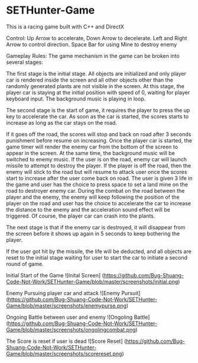 # SETHunter-Game
This is a racing game built with C++ and DirectX 

Control: Up Arrow to accelerate, Down Arrow to decelerate. Left and Right Arrow to control direction.  Space Bar for using Mine to destroy enemy


Gameplay Rules:
The game mechanism in the game can be broken into several stages:

The first stage is the initial stage. All objects are initialized and only player car is rendered inside the screen and all other objects other than the randomly generated plants are not visible in the screen. At this stage, the player car is staying at the initial position with speed of 0, waiting for player keyboard input. The background music is playing in loop.

The second stage is the start of game, it requires the player to press the up key to accelerate the car. As soon as the car is started, the scores starts to increase as long as the car stays on the road.

If it goes off the road, the scores will stop and back on road after 3 seconds punishment before resume on increasing.
Once the player car is started, the game timer will render the enemy car from the bottom of the screen to appear in the screen. At the same time, the background music will be switched to enemy music. If the user is on the road, enemy car will launch missile to attempt to destroy the player. If the player is off the road, then the enemy will stick to the road but will resume to attack user once the scores start to increase after the user come back on road. The user is given 3 life in the game and user has the choice to press space to set a land mine on the road to destroyer enemy car. During the combat on the road between the player and the enemy, the enemy will keep following the position of the player on the road and user has the choice to accelerate the car to increase the distance to the enemy and the acceleration sound effect will be triggered. Of course, the player car can crash into the plants.

The next stage is that if the enemy car is destroyed, it will disappear from the screen before it shows up again in 5 seconds to keep bothering the player.

If the user got hit by the missile, the life will be deducted, and all objects are reset to the initial stage waiting for user to start the car to initiate a second round of game.


Initial Start of the Game
![Inital Screen]
(https://github.com/Bug-Shuang-Code-Not-Work/SETHunter-Game/blob/master/screenshots/initial.png)

Enemy Pursuing player car and attack 
![Enemy Pursuit]
(https://github.com/Bug-Shuang-Code-Not-Work/SETHunter-Game/blob/master/screenshots/enemypurse.png)

Ongoing Battle between user and enemy
![Ongoling Battle]
(https://github.com/Bug-Shuang-Code-Not-Work/SETHunter-Game/blob/master/screenshots/ongolingcombat.png)

The Score is reset if user is dead
![Score Reset]
(https://github.com/Bug-Shuang-Code-Not-Work/SETHunter-Game/blob/master/screenshots/scorereset.png)


